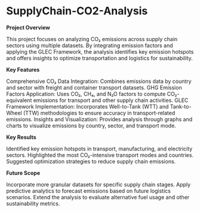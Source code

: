 # SupplyChain-CO2-Analysis
**Project Overview**

This project focuses on analyzing CO₂ emissions across supply chain sectors using multiple datasets. By integrating emission factors and applying the GLEC Framework, the analysis identifies key emission hotspots and offers insights to optimize transportation and logistics for sustainability.

**Key Features**

Comprehensive CO₂ Data Integration: Combines emissions data by country and sector with freight and container transport datasets.
GHG Emission Factors Application: Uses CO₂, CH₄, and N₂O factors to compute CO₂-equivalent emissions for transport and other supply chain activities.
GLEC Framework Implementation: Incorporates Well-to-Tank (WTT) and Tank-to-Wheel (TTW) methodologies to ensure accuracy in transport-related emissions.
Insights and Visualization: Provides analysis through graphs and charts to visualize emissions by country, sector, and transport mode.

**Key Results**

Identified key emission hotspots in transport, manufacturing, and electricity sectors.
Highlighted the most CO₂-intensive transport modes and countries.
Suggested optimization strategies to reduce supply chain emissions.

**Future Scope**

Incorporate more granular datasets for specific supply chain stages.
Apply predictive analytics to forecast emissions based on future logistics scenarios.
Extend the analysis to evaluate alternative fuel usage and other sustainability metrics.
